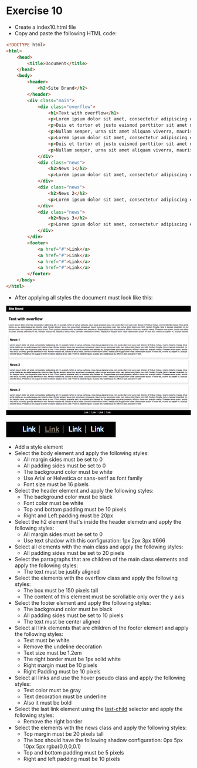 # Exercise 10

* Create a index10.html file
* Copy and paste the following HTML code:

```html
<!DOCTYPE html>
<html>
    <head>
        <title>Document</title>
    </head>
    <body>
        <header>
            <h2>Site Brand</h2>
        </header>
        <div class="main">
            <div class="overflow">
                <h1>Text with overflow</h1>
                <p>Lorem ipsum dolor sit amet, consectetur adipiscing elit. In suscipit, tortor et varius vehicula, risus lacus placerat eros, non porta diam orci quis erat. Donec id finibus metus, viverra lobortis massa. Duis porta mattis ex, eu pellentesque leo lobortis vitae. Donec tempor, lacus non accumsan consequat, ipsum purus accumsan odio, nec luctus dolor libero non nibh. Nullam fringilla, felis in laoreet imperdiet, mi dui tempor risus, non imperdiet justo lacus id orci. Proin pretium pharetra velit, ac sodales eros laoreet ac. Suspendisse quis erat pharetra, efficitur risus non, suscipit metus. Praesent eros quam, iaculis nec tellus sit amet, gravida elementum est. Aenean massa elit, lobortis a tellus vitae, convallis elementum lorem. Vestibulum feugiat enim vitae ullamcorper auctor. In eros elit, viverra eu sapien in, suscipit lobortis tellus. Phasellus vel augue id tortor tincidunt dapibus et eu velit. Proin id placerat ligula. Duis ex elit, scelerisque eu efficitur sed, posuere in velit.</p>
                <p>Duis et tortor et justo euismod porttitor sit amet nec magna. Etiam faucibus ante a sagittis convallis. Sed luctus, ipsum non viverra vestibulum, urna nunc posuere ipsum, ac maximus purus lacus luctus urna. Cras ac ipsum id sem feugiat elementum ac eu est. Suspendisse sed urna quis lacus fringilla bibendum vel lacinia nunc. Vivamus ut libero et leo auctor pretium nec id diam. Suspendisse facilisis nisi et rutrum euismod. Aliquam pharetra vulputate nunc, non aliquet urna scelerisque eu. Integer id tortor lorem. Praesent placerat tincidunt eros, id tristique nisi accumsan ut. Fusce efficitur sapien id convallis posuere. Nam at ultricies nisi. Nullam non justo consequat, gravida urna non, malesuada odio.</p>
                <p>Nullam semper, urna sit amet aliquam viverra, mauris eros fringilla elit, at lacinia ligula est sed ipsum. Nulla elit nunc, tincidunt sit amet nulla eu, tristique sagittis leo. Nam sed risus id eros fringilla mollis. Nulla facilisi. Etiam at orci eleifend, dapibus odio quis, tempus quam. Nunc iaculis euismod urna vel feugiat. Nam pharetra justo non sem sodales, sed pellentesque tortor eleifend. Aliquam a metus quis felis eleifend aliquet. Maecenas et felis libero. Aenean cursus porta magna, vel gravida dui cursus at. Ut vel ipsum ornare, pretium leo sed, pharetra mi. Donec at leo non nulla efficitur ullamcorper. Ut suscipit purus justo, at viverra sem viverra et. Etiam vel consequat mauris. Aliquam vitae ornare nisi. Phasellus facilisis non metus vitae elementum.</p>
                <p>Lorem ipsum dolor sit amet, consectetur adipiscing elit. In suscipit, tortor et varius vehicula, risus lacus placerat eros, non porta diam orci quis erat. Donec id finibus metus, viverra lobortis massa. Duis porta mattis ex, eu pellentesque leo lobortis vitae. Donec tempor, lacus non accumsan consequat, ipsum purus accumsan odio, nec luctus dolor libero non nibh. Nullam fringilla, felis in laoreet imperdiet, mi dui tempor risus, non imperdiet justo lacus id orci. Proin pretium pharetra velit, ac sodales eros laoreet ac. Suspendisse quis erat pharetra, efficitur risus non, suscipit metus. Praesent eros quam, iaculis nec tellus sit amet, gravida elementum est. Aenean massa elit, lobortis a tellus vitae, convallis elementum lorem. Vestibulum feugiat enim vitae ullamcorper auctor. In eros elit, viverra eu sapien in, suscipit lobortis tellus. Phasellus vel augue id tortor tincidunt dapibus et eu velit. Proin id placerat ligula. Duis ex elit, scelerisque eu efficitur sed, posuere in velit.</p>
                <p>Duis et tortor et justo euismod porttitor sit amet nec magna. Etiam faucibus ante a sagittis convallis. Sed luctus, ipsum non viverra vestibulum, urna nunc posuere ipsum, ac maximus purus lacus luctus urna. Cras ac ipsum id sem feugiat elementum ac eu est. Suspendisse sed urna quis lacus fringilla bibendum vel lacinia nunc. Vivamus ut libero et leo auctor pretium nec id diam. Suspendisse facilisis nisi et rutrum euismod. Aliquam pharetra vulputate nunc, non aliquet urna scelerisque eu. Integer id tortor lorem. Praesent placerat tincidunt eros, id tristique nisi accumsan ut. Fusce efficitur sapien id convallis posuere. Nam at ultricies nisi. Nullam non justo consequat, gravida urna non, malesuada odio.</p>
                <p>Nullam semper, urna sit amet aliquam viverra, mauris eros fringilla elit, at lacinia ligula est sed ipsum. Nulla elit nunc, tincidunt sit amet nulla eu, tristique sagittis leo. Nam sed risus id eros fringilla mollis. Nulla facilisi. Etiam at orci eleifend, dapibus odio quis, tempus quam. Nunc iaculis euismod urna vel feugiat. Nam pharetra justo non sem sodales, sed pellentesque tortor eleifend. Aliquam a metus quis felis eleifend aliquet. Maecenas et felis libero. Aenean cursus porta magna, vel gravida dui cursus at. Ut vel ipsum ornare, pretium leo sed, pharetra mi. Donec at leo non nulla efficitur ullamcorper. Ut suscipit purus justo, at viverra sem viverra et. Etiam vel consequat mauris. Aliquam vitae ornare nisi. Phasellus facilisis non metus vitae elementum.</p>
            </div>
            <div class="news">
                <h2>News 1</h2>
                <p>Lorem ipsum dolor sit amet, consectetur adipiscing elit. In suscipit, tortor et varius vehicula, risus lacus placerat eros, non porta diam orci quis erat. Donec id finibus metus, viverra lobortis massa. Duis porta mattis ex, eu pellentesque leo lobortis vitae. Donec tempor, lacus non accumsan consequat, ipsum purus accumsan odio, nec luctus dolor libero non nibh. Nullam fringilla, felis in laoreet imperdiet, mi dui tempor risus, non imperdiet justo lacus id orci. Proin pretium pharetra velit, ac sodales eros laoreet ac. Suspendisse quis erat pharetra, efficitur risus non, suscipit metus. Praesent eros quam, iaculis nec tellus sit amet, gravida elementum est. Aenean massa elit, lobortis a tellus vitae, convallis elementum lorem. Vestibulum feugiat enim vitae ullamcorper auctor. In eros elit, viverra eu sapien in, suscipit lobortis tellus. Phasellus vel augue id tortor tincidunt dapibus et eu velit. Proin id placerat ligula. Duis ex elit, scelerisque eu efficitur sed, posuere in velit.</p>
            </div>
            <div class="news">
                <h2>News 2</h2>
                <p>Lorem ipsum dolor sit amet, consectetur adipiscing elit. In suscipit, tortor et varius vehicula, risus lacus placerat eros, non porta diam orci quis erat. Donec id finibus metus, viverra lobortis massa. Duis porta mattis ex, eu pellentesque leo lobortis vitae. Donec tempor, lacus non accumsan consequat, ipsum purus accumsan odio, nec luctus dolor libero non nibh. Nullam fringilla, felis in laoreet imperdiet, mi dui tempor risus, non imperdiet justo lacus id orci. Proin pretium pharetra velit, ac sodales eros laoreet ac. Suspendisse quis erat pharetra, efficitur risus non, suscipit metus. Praesent eros quam, iaculis nec tellus sit amet, gravida elementum est. Aenean massa elit, lobortis a tellus vitae, convallis elementum lorem. Vestibulum feugiat enim vitae ullamcorper auctor. In eros elit, viverra eu sapien in, suscipit lobortis tellus. Phasellus vel augue id tortor tincidunt dapibus et eu velit. Proin id placerat ligula. Duis ex elit, scelerisque eu efficitur sed, posuere in velit.</p>
            </div>
            <div class="news">
                <h2>News 3</h2>
                <p>Lorem ipsum dolor sit amet, consectetur adipiscing elit. In suscipit, tortor et varius vehicula, risus lacus placerat eros, non porta diam orci quis erat. Donec id finibus metus, viverra lobortis massa. Duis porta mattis ex, eu pellentesque leo lobortis vitae. Donec tempor, lacus non accumsan consequat, ipsum purus accumsan odio, nec luctus dolor libero non nibh. Nullam fringilla, felis in laoreet imperdiet, mi dui tempor risus, non imperdiet justo lacus id orci. Proin pretium pharetra velit, ac sodales eros laoreet ac. Suspendisse quis erat pharetra, efficitur risus non, suscipit metus. Praesent eros quam, iaculis nec tellus sit amet, gravida elementum est. Aenean massa elit, lobortis a tellus vitae, convallis elementum lorem. Vestibulum feugiat enim vitae ullamcorper auctor. In eros elit, viverra eu sapien in, suscipit lobortis tellus. Phasellus vel augue id tortor tincidunt dapibus et eu velit. Proin id placerat ligula. Duis ex elit, scelerisque eu efficitur sed, posuere in velit.</p>
            </div>
        </div>
        <footer>
            <a href="#">Link</a>
            <a href="#">Link</a>
            <a href="#">Link</a>
            <a href="#">Link</a>
        </footer>       
    </body>
</html>
```

* After applying all styles the document must look like this:

![Ex 10](./results/ex_10.png)

![Ex 10](./results/ex_10b.png)

* Add a style element
* Select the body element and apply the following styles:
  * All margin sides must be set to 0
  * All padding sides must be set to 0
  * The background color must be white
  * Use Arial or Helvetica or sans-serif as font family
  * Font size must be 16 pixels 
* Select the header element and apply the following styles:
  * The background color must be black
  * Font color must be white
  * Top and bottom padding must be 10 pixels
  * Right and Left padding must be 20px
* Select the h2 element that's inside the header elemetn and apply the following styles:
  * All margin sides must be set to 0
  * Use text shadow with this configuration: 1px 2px 3px #666 
* Select all elements with the main class and apply the following styles:
  * All padding sides must be set to 20 pixels
* Select the parragraphs that are children of the main class elements and apply the following styles:
  * The text must be justify aligned
* Select the elements with the overflow class and apply the following styles:
  * The box must be 150 pixels tall
  * The content of this element must be scrollable only over the y axis
* Select the footer element and apply the following styles:
  * The background color must be black
  * All padding sides must be set to 10 pixels
  * The text must be center aligned
* Select all link elements that are children of the footer element and apply the following styles:
  * Text must be white
  * Remove the undeline decoration
  * Text size must be 1.2em
  * The right border must be 1px solid white
  * Right margin must be 10 pixels
  * Right Padding must be 10 pixels
* Select all links and use the hover pseudo class and apply the following styles:
  * Text color must be gray
  * Text decoration must be underline
  * Also it must be bold
* Select the last link element using the [last-child](https://developer.mozilla.org/en-US/docs/Web/CSS/:last-child) selector and apply the following styles:
  * Remove the right border
* Select the elements with the news class and apply the following styles:
  * Top margin must be 20 pixels tall
  * The box should have the following shadow configuration: 0px 5px 10px 5px rgba(0,0,0,0.1)
  * Top and bottom padding must be 5 pixels
  * Right and left padding must be 10 pixels
